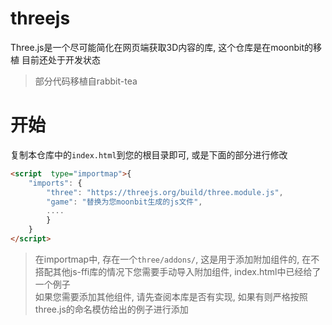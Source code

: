 # threejs

Three.js是一个尽可能简化在网页端获取3D内容的库, 这个仓库是在moonbit的移植
目前还处于开发状态  

> 部分代码移植自rabbit-tea

# 开始

复制本仓库中的`index.html`到您的根目录即可, 或是下面的部分进行修改
```html
<script  type="importmap">{
	"imports": {
		"three": "https://threejs.org/build/three.module.js",
        "game": "替换为您moonbit生成的js文件",
        ....
        }
    }
</script>
```

> 在importmap中, 存在一个`three/addons/`, 这是用于添加附加组件的, 在不搭配其他js-ffi库的情况下您需要手动导入附加组件, index.html中已经给了一个例子  
> 如果您需要添加其他组件, 请先查阅本库是否有实现, 如果有则严格按照three.js的命名模仿给出的例子进行添加
